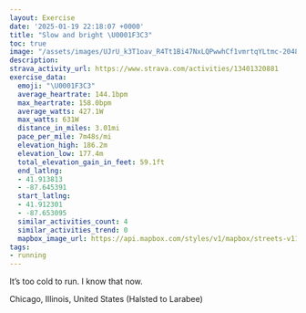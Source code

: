 ```yaml
---
layout: Exercise
date: '2025-01-19 22:18:07 +0000'
title: "Slow and bright \U0001F3C3"
toc: true
image: "/assets/images/UJrU_k3T1oav_R4Tt1Bi47NxLQPwwhCf1vmrtqYLtmc-2048x1536.jpg.jpeg"
description:
strava_activity_url: https://www.strava.com/activities/13401320881
exercise_data:
  emoji: "\U0001F3C3"
  average_heartrate: 144.1bpm
  max_heartrate: 158.0bpm
  average_watts: 427.1W
  max_watts: 631W
  distance_in_miles: 3.01mi
  pace_per_mile: 7m48s/mi
  elevation_high: 186.2m
  elevation_low: 177.4m
  total_elevation_gain_in_feet: 59.1ft
  end_latlng:
  - 41.913813
  - -87.645391
  start_latlng:
  - 41.912301
  - -87.653095
  similar_activities_count: 4
  similar_activities_trend: 0
  mapbox_image_url: https://api.mapbox.com/styles/v1/mapbox/streets-v11/static/path-5+787af2-1.0(%7Bgy~Fdm~uO%3FoBBuAGsDDwCGmB%40mCE_AEuEGa%40%40QBIAmADeCKmC%3FoCACCA_AJ%7D%40%40IC%3FE%40u%40CaC%40_BEu%40Di%40AmAG%7D%40CcACaDBe%40AMOk%40%40mACUAiDEaACkABiFEuB%40s%40%3Fu%40x%40%7BHUEKKEOMuASi%40WgAUyAEuBBgBGqAGa%40Dq%40C%7BFLoAEUGGJ%5CADQq%40y%40_EHPD%40N%7B%40h%40o%40%5Ce%40h%40%7B%40r%40uAR%5B%7CAsA%7C%40m%40NOZc%40NOVMPGXC%60%40A%60AJ%60A%5CPHn%40h%40f%40j%40x%40vAZ%5CHPBRCdCKXB%3F%7B%40h%40EH%3F%5CELQTc%40%5CGJo%40rFg%40nCIFS%40GAGGMCy%40BMH%5Dh%40mA%60DUn%40ETAf%40Bj%40A~%40J%5CDXVxBLl%40X~%40Xn%40%5El%40BNCt%40%40%7CAB~ADn%40Cr%40FvAAp%40FtCAhABbACfAArDO%7C%40BhB%3Fp%40NfEAf%40B~%40APIVALBfCDf%40ArBBxAADE%40kADWDi%40B%5DBIB%3FD),pin-s-s+e5b22e(-87.65155,41.91374),pin-s-f+89ae00(-87.64355000000009,41.91381000000005)/auto/800x800?access_token=pk.eyJ1Ijoiam9zaGJlY2ttYW4iLCJhIjoiY205eWR2aDd1MWZ6djJrbXc4a3M0bWZleiJ9.XiG9OWkNcZk2QzjJbxLB4A
tags:
- running
---
```


It’s too cold to run. I know that now.

Chicago, Illinois, United States (Halsted to Larabee)
